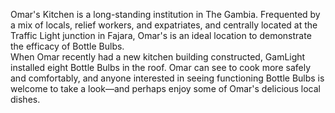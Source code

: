 Omar's Kitchen is a long-standing institution in The Gambia. Frequented by a mix of locals, relief workers, and expatriates, and centrally located at the Traffic Light junction in Fajara, Omar's is an ideal location to demonstrate the efficacy of Bottle Bulbs.  
When Omar recently had a new kitchen building constructed, GamLight installed eight Bottle Bulbs in the roof. Omar can see to cook more safely and comfortably, and anyone interested in seeing functioning Bottle Bulbs is welcome to take a look—and perhaps enjoy some of Omar's delicious local dishes.